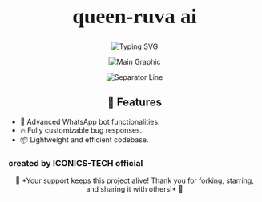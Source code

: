  <p align="center">
  <h1 align="center" style="font-family: 'EB Garamond'; font-size: 3em;">queen-ruva ai</h1>
</p>

<p align="center">
  <img src="https://readme-typing-svg.demolab.com?font=EB+Garamond&weight=900&size=30&duration=4000&pause=1000&width=435&lines=My+Name+is+iconic+tech ;Created+queen+tanya+ai;Fork+Me+and+Enjoy!" alt="Typing SVG" />
</p>

<p align="center">
  <img src="https://files.catbox.moe/dmky77.png" alt="Main Graphic" />
</p>

<p align="center">
  <img src="https://raw.githubusercontent.com/andreasbm/readme/master/assets/lines/rainbow.png" alt="Separator Line" />
</p>
<h2 align="center">🚀 Features</h2>

- 🌟 Advanced WhatsApp bot functionalities.
- 🔥 Fully customizable bug responses.
- 📦 Lightweight and efficient codebase.
###              created by ICONICS-TECH official 
<p align="center">
  🌟 *Your support keeps this project alive! Thank you for forking, starring, and sharing it with others!* 🌟
</p>
